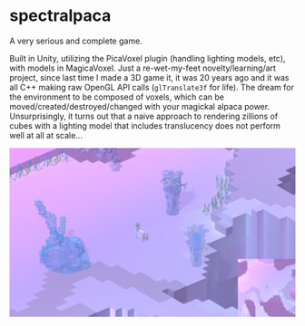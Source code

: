 # spectralpaca
A very serious and complete game.

Built in Unity, utilizing the PicaVoxel plugin (handling lighting models, etc), with models in MagicaVoxel. Just a re-wet-my-feet novelty/learning/art project, since last time I made a 3D game it, it was 20 years ago and it was all C++ making raw OpenGL API calls (`glTranslate3f` for life). The dream for the environment to be composed of voxels, which can be moved/created/destroyed/changed with your magickal alpaca power. Unsurprisingly, it turns out that a naive approach to rendering zillions of cubes with a lighting model that includes translucency does not perform well at all at scale...


![pretty sweet huh](https://github.com/dtilchin/spectralpaca/blob/master/screenshot.png?raw=true)
